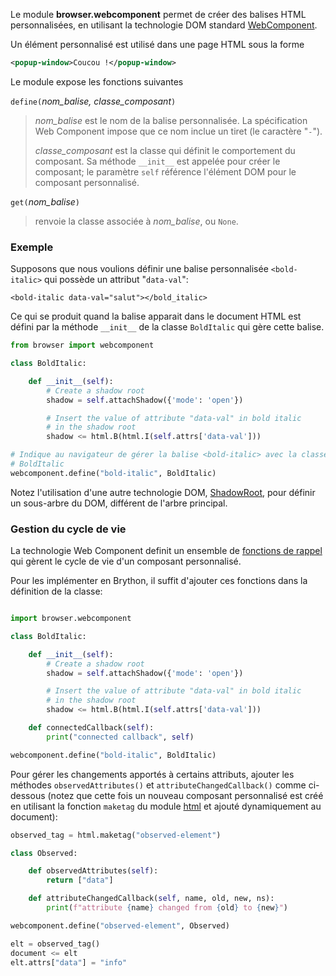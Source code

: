 Le module **browser.webcomponent** permet de créer des balises HTML
personnalisées, en utilisant la technologie DOM standard [WebComponent](https://developer.mozilla.org/en-US/docs/Web/Web_Components/Using_custom_elements).

Un élément personnalisé est utilisé dans une page HTML sous la forme

```xml
<popup-window>Coucou !</popup-window>
```

Le module expose les fonctions suivantes

`define(`_nom_balise, classe_composant_`)`

> _nom_balise_ est le nom de la balise personnalisée. La spécification
> Web Component impose que ce nom inclue un tiret (le caractère "`-`").
>
> _classe_composant_ est la classe qui définit le comportement du composant.
> Sa méthode `__init__` est appelée pour créer le composant; le paramètre
> `self` référence l'élément DOM pour le composant personnalisé.

`get(`_nom_balise_`)`

> renvoie la classe associée à _nom_balise_, ou `None`.

### Exemple

Supposons que nous voulions définir une balise personnalisée `<bold-italic>`
qui possède un attribut "`data-val`":

```
<bold-italic data-val="salut"></bold_italic>
```

Ce qui se produit quand la balise apparait dans le document HTML est défini
par la méthode `__init__` de la classe `BoldItalic` qui gère cette balise.

```python
from browser import webcomponent

class BoldItalic:

    def __init__(self):
        # Create a shadow root
        shadow = self.attachShadow({'mode': 'open'})

        # Insert the value of attribute "data-val" in bold italic
        # in the shadow root
        shadow <= html.B(html.I(self.attrs['data-val']))

# Indique au navigateur de gérer la balise <bold-italic> avec la classe
# BoldItalic
webcomponent.define("bold-italic", BoldItalic)
```

Notez l'utilisation d'une autre technologie DOM, [ShadowRoot](https://developer.mozilla.org/fr/docs/Web/API/ShadowRoot),
pour définir un sous-arbre du DOM, différent de l'arbre principal.

### Gestion du cycle de vie

La technologie Web Component definit un ensemble de [fonctions de rappel](https://developer.mozilla.org/en-US/docs/Web/Web_Components/Using_custom_elements#Using_the_lifecycle_callbacks)
qui gèrent le cycle de vie d'un composant personnalisé.

Pour les implémenter en Brython, il suffit d'ajouter ces fonctions dans la
définition de la classe:

```python

import browser.webcomponent

class BoldItalic:

    def __init__(self):
        # Create a shadow root
        shadow = self.attachShadow({'mode': 'open'})

        # Insert the value of attribute "data-val" in bold italic
        # in the shadow root
        shadow <= html.B(html.I(self.attrs['data-val']))

    def connectedCallback(self):
        print("connected callback", self)

webcomponent.define("bold-italic", BoldItalic)
```

Pour gérer les changements apportés à certains attributs, ajouter les
méthodes `observedAttributes()` et `attributeChangedCallback()` comme
ci-dessous (notez que cette fois un nouveau composant personnalisé est
créé en utilisant la fonction `maketag` du module [html](html.html) et
ajouté dynamiquement au document):

```python
observed_tag = html.maketag("observed-element")

class Observed:

    def observedAttributes(self):
        return ["data"]

    def attributeChangedCallback(self, name, old, new, ns):
        print(f"attribute {name} changed from {old} to {new}")

webcomponent.define("observed-element", Observed)

elt = observed_tag()
document <= elt
elt.attrs["data"] = "info"
```